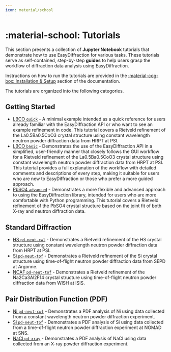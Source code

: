 ```yaml
---
icon: material/school
---
```


# :material-school: Tutorials

This section presents a collection of **Jupyter Notebook** tutorials that 
demonstrate how to use EasyDiffraction for various tasks. These tutorials serve
as self-contained, step-by-step **guides** to help users grasp the workflow of diffraction data
analysis using EasyDiffraction.

Instructions on how to run the tutorials are provided in the
[:material-cog-box: Installation & Setup](../installation/index.md#running-tutorials)
section of the documentation.

The tutorials are organized into the following categories.

## Getting Started

- [LBCO `quick`](quick_single-fit_pd-neut-cwl_LBCO-HRPT.ipynb) -
  A minimal example intended as a quick reference for users already familiar 
  with the EasyDiffraction API or who want to see an example refinement in 
  code. This tutorial covers a Rietveld refinement of the La0.5Ba0.5CoO3 
  crystal structure using constant wavelength neutron powder diffraction data 
  from HRPT at PSI.
- [LBCO `basic`](basic_single-fit_pd-neut-cwl_LBCO-HRPT.ipynb) -
  Demonstrates the use of the EasyDiffraction API in a simplified, 
  user-friendly manner that closely follows the GUI workflow for a Rietveld
  refinement of the La0.5Ba0.5CoO3 crystal structure using constant wavelength
  neutron powder diffraction data from HRPT at PSI. This tutorial provides a 
  full explanation of the workflow with detailed comments and descriptions of 
  every step, making it suitable for users who are new to EasyDiffraction or 
  those who prefer a more guided approach.
- [PbSO4 `advanced`](advanced_joint-fit_pd-neut-xray-cwl_PbSO4.ipynb) -
  Demonstrates a more flexible and advanced approach to using the
  EasyDiffraction library, intended for users who are more comfortable with 
  Python programming. This tutorial covers a Rietveld refinement of the PbSO4 
  crystal structure based on the joint fit of both X-ray and neutron 
  diffraction data.

## Standard Diffraction

- [HS `pd-neut-cwl`](cryst-struct_pd-neut-cwl_HS-HRPT.ipynb) -
  Demonstrates a Rietveld refinement of the HS crystal structure using constant
  wavelength neutron powder diffraction data from HRPT at PSI.
- [Si `pd-neut-tof`](cryst-struct_pd-neut-tof_Si-SEPD.ipynb) -
  Demonstrates a Rietveld refinement of the Si crystal structure using
  time-of-flight neutron powder diffraction data from SEPD at Argonne.
- [NCAF `pd-neut-tof`](cryst-struct_pd-neut-tof_NCAF-WISH.ipynb) -
  Demonstrates a Rietveld refinement of the Na2Ca3Al2F14 crystal structure 
  using time-of-flight neutron powder diffraction data from WISH at ISIS.

## Pair Distribution Function (PDF)

- [Ni `pd-neut-cwl`](pdf_pd-neut-cwl_Ni.ipynb) -
  Demonstrates a PDF analysis of Ni using data collected from a constant
  wavelength neutron powder diffraction experiment.
- [Si `pd-neut-tof`](pdf_pd-neut-tof_Si-NOMAD.ipynb) -
  Demonstrates a PDF analysis of Si using data collected from a
  time-of-flight neutron powder diffraction experiment at NOMAD at SNS.
- [NaCl `pd-xray`](pdf_pd-xray_NaCl.ipynb) -
  Demonstrates a PDF analysis of NaCl using data collected from an X-ray
  powder diffraction experiment.
